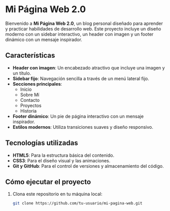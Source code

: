 # Mi Página Web 2.0

Bienvenido a **Mi Página Web 2.0**, un blog personal diseñado para aprender y practicar habilidades de desarrollo web. Este proyecto incluye un diseño moderno con un sidebar interactivo, un header con imagen y un footer dinámico con un mensaje inspirador.

## Características

- **Header con imagen**: Un encabezado atractivo que incluye una imagen y un título.
- **Sidebar fijo**: Navegación sencilla a través de un menú lateral fijo.
- **Secciones principales**:
  - Inicio
  - Sobre Mí
  - Contacto
  - Proyectos
  - Historia
- **Footer dinámico**: Un pie de página interactivo con un mensaje inspirador.
- **Estilos modernos**: Utiliza transiciones suaves y diseño responsivo.

## Tecnologías utilizadas

- **HTML5**: Para la estructura básica del contenido.
- **CSS3**: Para el diseño visual y las animaciones.
- **Git y GitHub**: Para el control de versiones y almacenamiento del código.

## Cómo ejecutar el proyecto

1. Clona este repositorio en tu máquina local:
   ```bash
   git clone https://github.com/tu-usuario/mi-pagina-web.git
